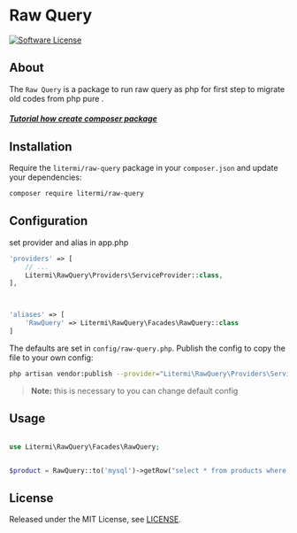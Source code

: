 # Raw Query

[![Software License][ico-license]](LICENSE.md)

## About

The `Raw Query` is a package to run raw query as php for first step to migrate old codes from php pure .

##### [Tutorial how create composer package](https://cirelramos.blogspot.com/2022/04/how-create-composer-package.html)

## Installation

Require the `litermi/raw-query` package in your `composer.json` and update your dependencies:
```sh
composer require litermi/raw-query
```


## Configuration

set provider and alias in app.php

```php
'providers' => [
    // ...
    Litermi\RawQuery\Providers\ServiceProvider::class,
],



'aliases' => [
    'RawQuery' => Litermi\RawQuery\Facades\RawQuery::class
]

```


The defaults are set in `config/raw-query.php`. Publish the config to copy the file to your own config:
```sh
php artisan vendor:publish --provider="Litermi\RawQuery\Providers\ServiceProvider"
```

> **Note:** this is necessary to you can change default config



## Usage

```php

use Litermi\RawQuery\Facades\RawQuery;


$product = RawQuery::to('mysql')->getRow("select * from products where id_product=".$idProduct);

```

## License

Released under the MIT License, see [LICENSE](LICENSE).


[ico-license]: https://img.shields.io/badge/license-MIT-brightgreen.svg?style=flat-square

